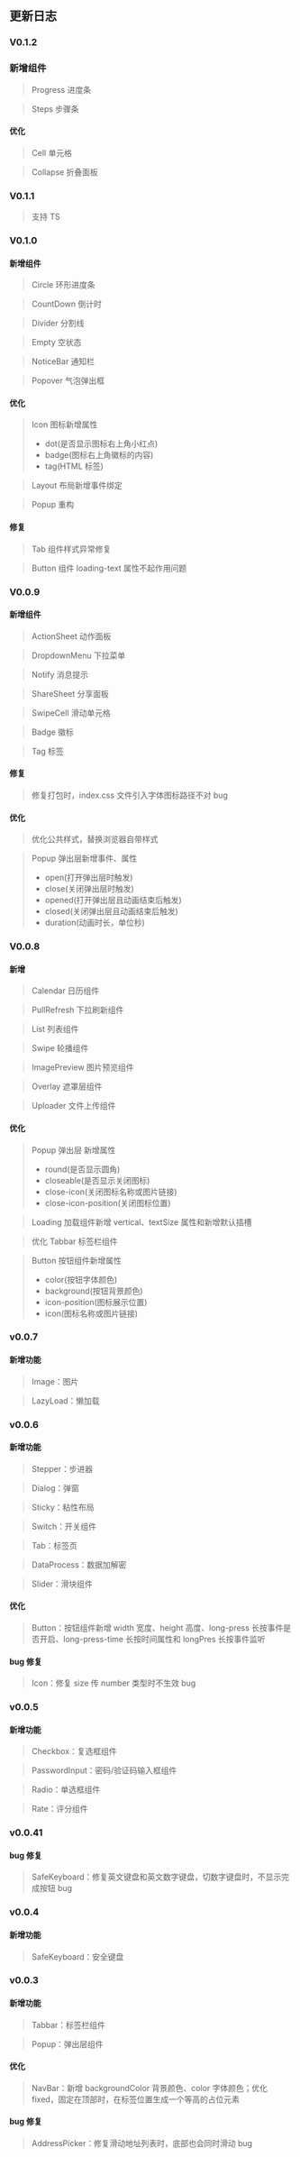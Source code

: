 ## 更新日志

### V0.1.2

### 新增组件

> Progress 进度条

> Steps 步骤条

#### 优化

> Cell 单元格

> Collapse 折叠面板

### V0.1.1

> 支持 TS

### V0.1.0

#### 新增组件

> Circle 环形进度条

> CountDown 倒计时

> Divider 分割线

> Empty 空状态

> NoticeBar 通知栏

> Popover 气泡弹出框

#### 优化

> Icon 图标新增属性
>
> - dot(是否显示图标右上角小红点)
> - badge(图标右上角徽标的内容)
> - tag(HTML 标签)

> Layout 布局新增事件绑定

> Popup 重构

#### 修复

> Tab 组件样式异常修复

> Button 组件 loading-text 属性不起作用问题

### V0.0.9

#### 新增组件

> ActionSheet 动作面板

> DropdownMenu 下拉菜单

> Notify 消息提示

> ShareSheet 分享面板

> SwipeCell 滑动单元格

> Badge 徽标

> Tag 标签

#### 修复

> 修复打包时，index.css 文件引入字体图标路径不对 bug

#### 优化

> 优化公共样式，替换浏览器自带样式

> Popup 弹出层新增事件、属性
>
> - open(打开弹出层时触发)
> - close(关闭弹出层时触发)
> - opened(打开弹出层且动画结束后触发)
> - closed(关闭弹出层且动画结束后触发)
> - duration(动画时长，单位秒)

### V0.0.8

#### 新增

> Calendar 日历组件

> PullRefresh 下拉刷新组件

> List 列表组件

> Swipe 轮播组件

> ImagePreview 图片预览组件

> Overlay 遮罩层组件

> Uploader 文件上传组件

#### 优化

> Popup 弹出层 新增属性
>
> - round(是否显示圆角)
> - closeable(是否显示关闭图标)
> - close-icon(关闭图标名称或图片链接)
> - close-icon-position(关闭图标位置)

> Loading 加载组件新增 vertical、textSize 属性和新增默认插槽

> 优化 Tabbar 标签栏组件

> Button 按钮组件新增属性
>
> - color(按钮字体颜色)
> - background(按钮背景颜色)
> - icon-position(图标展示位置)
> - icon(图标名称或图片链接)

### v0.0.7

#### 新增功能

> Image：图片

> LazyLoad：懒加载

### v0.0.6

#### 新增功能

> Stepper：步进器

> Dialog：弹窗

> Sticky：粘性布局

> Switch：开关组件

> Tab：标签页

> DataProcess：数据加解密

> Slider：滑块组件

#### 优化

> Button：按钮组件新增 width 宽度、height 高度、long-press 长按事件是否开启、long-press-time 长按时间属性和 longPres 长按事件监听

#### bug 修复

> Icon：修复 size 传 number 类型时不生效 bug

### v0.0.5

#### 新增功能

> Checkbox：复选框组件

> PasswordInput：密码/验证码输入框组件

> Radio：单选框组件

> Rate：评分组件

### v0.0.41

#### bug 修复

> SafeKeyboard：修复英文键盘和英文数字键盘，切数字键盘时，不显示完成按钮 bug

### v0.0.4

#### 新增功能

> SafeKeyboard：安全键盘

### v0.0.3

#### 新增功能

> Tabbar：标签栏组件

> Popup：弹出层组件

#### 优化

> NavBar：新增 backgroundColor 背景颜色、color 字体颜色；优化 fixed，固定在顶部时，在标签位置生成一个等高的占位元素

#### bug 修复

> AddressPicker：修复滑动地址列表时，底部也会同时滑动 bug
